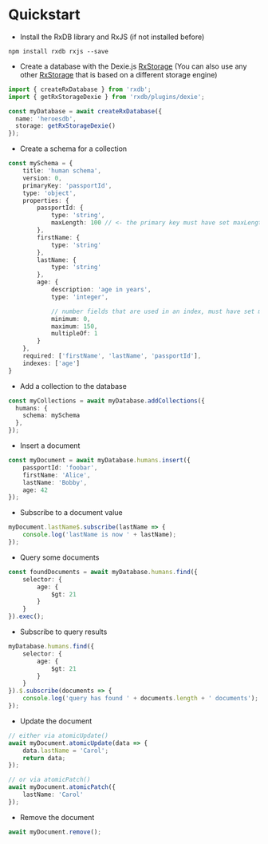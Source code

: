 # Quickstart




- Install the RxDB library and RxJS (if not installed before)

`npm install rxdb rxjs --save`

- Create a database with the Dexie.js [RxStorage](./rx-storage.md) (You can also use any other [RxStorage](./rx-storage.md) that is based on a different storage engine)

```ts
import { createRxDatabase } from 'rxdb';
import { getRxStorageDexie } from 'rxdb/plugins/dexie';

const myDatabase = await createRxDatabase({
  name: 'heroesdb',
  storage: getRxStorageDexie()
});
```

- Create a schema for a collection

```ts
const mySchema = {
    title: 'human schema',
    version: 0,
    primaryKey: 'passportId',
    type: 'object',
    properties: {
        passportId: {
            type: 'string',
            maxLength: 100 // <- the primary key must have set maxLength
        },
        firstName: {
            type: 'string'
        },
        lastName: {
            type: 'string'
        },
        age: {
            description: 'age in years',
            type: 'integer',

            // number fields that are used in an index, must have set minimum, maximum and multipleOf
            minimum: 0,
            maximum: 150,
            multipleOf: 1
        }
    },
    required: ['firstName', 'lastName', 'passportId'],
    indexes: ['age']
}
```

- Add a collection to the database

```ts
const myCollections = await myDatabase.addCollections({
  humans: {
    schema: mySchema
  },
});
```


- Insert a document

```ts
const myDocument = await myDatabase.humans.insert({
    passportId: 'foobar',
    firstName: 'Alice',
    lastName: 'Bobby',
    age: 42
});
```

- Subscribe to a document value

```ts
myDocument.lastName$.subscribe(lastName => {
    console.log('lastName is now ' + lastName);
});
```


- Query some documents

```ts
const foundDocuments = await myDatabase.humans.find({
    selector: {
        age: {
            $gt: 21
        }
    }
}).exec();
```

- Subscribe to query results

```ts
myDatabase.humans.find({
    selector: {
        age: {
            $gt: 21
        }
    }
}).$.subscribe(documents => {
    console.log('query has found ' + documents.length + ' documents');
});
```


- Update the document

```ts
// either via atomicUpdate()
await myDocument.atomicUpdate(data => {
    data.lastName = 'Carol';
    return data;
});

// or via atomicPatch()
await myDocument.atomicPatch({
    lastName: 'Carol'
});
```

- Remove the document

```ts
await myDocument.remove();
```
